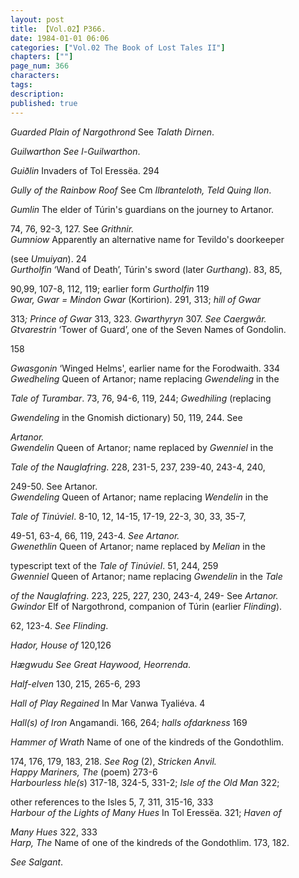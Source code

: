 ```yaml
---
layout: post
title: 【Vol.02】P366.
date: 1984-01-01 06:06
categories: ["Vol.02 The Book of Lost Tales II"]
chapters: [""]
page_num: 366
characters: 
tags: 
description: 
published: true
---
```


<p style="text-indent: 0;">
<I>Guarded Plain of Nargothrond</I>    See <I>Talath Dirnen</I>.
</p>

<I>Guilwarthon     See l-Guilwarthon</I>.

<I>Guiðlin</I>   Invaders of Tol Eressëa. 294

<I>Gully of the Rainbow Roof</I>    See Cm <I>Ilbranteloth, Teld Quing Ilon</I>.

<I>Gumlin</I>     The elder of Túrin's guardians on the journey to Artanor.

74, 76, 92-3, 127. See <I>Grithnir.<BR>Gumniow</I>     Apparently an alternative name for Tevildo's doorkeeper

(see <I>Umuiyan</I>). 24<BR><I>Gurtholfin</I>     ‘Wand of Death’, Túrin's sword (later <I>Gurthang</I>). 83, 85,

90,99, 107-8, 112, 119; earlier form <I>Gurtholfin</I> 119<BR><I>Gwar, Gwar    = Mindon Gwar</I> (Kortirion).  291, 313; <I>hill of Gwar</I>

313<I>; Prince of Gwar</I> 313, 323. <I>Gwarthyryn</I> 307. <I>See Caergwâr.<BR>Gtvarestrin</I>     ‘Tower of Guard’, one of the Seven Names of Gondolin.

158

<I>Gwasgonin</I>     ‘Winged Helms', earlier name for the Forodwaith. 334<BR><I>Gwedheling</I>    Queen of Artanor;  name replacing <I>Gwendeling</I> in the

<I>Tale of Turambar</I>. 73, 76, 94-6, 119, 244; <I>Gwedhiling</I> (replacing

<I>Gwendeling</I>   in   the   Gnomish   dictionary)   50,   119,  244. See

<I>Artanor.<BR>Gwendelin</I>     Queen of Artanor;  name replaced by <I>Gwenniel</I> in the

<I>Tale of the Nauglafring</I>. 228, 231-5, 237, 239-40, 243-4, 240,

249-50. See Artanor.<BR><I>Gwendeling</I>    Queen   of   Artanor;   name   replacing   <I>Wendelin</I>   in   the

<I>Tale of Tinúviel</I>. 8-10, 12, 14-15, 17-19, 22-3, 30, 33, 35-7,

49-51, 63-4, 66, 119, 243-4. <I>See Artanor.<BR>Gwenethlin</I>     Queen   of  Artanor;   name   replaced   by <I>Melian</I>   in   the

typescript text of the <I>Tale of Tinúviel</I>. 51, 244, 259<BR><I>Gwenniel</I>    Queen of Artanor; name replacing <I>Gwendelin</I> in the <I>Tale</I>

<I>of the Nauglafring</I>. 223, 225, 227, 230, 243-4, 249- See <I>Artanor.<BR>Gwindor</I>    Elf of Nargothrond, companion of Túrin (earlier <I>Flinding</I>).

62, 123-4. <I>See Flinding</I>.

<I>Hador, House of</I>    120,126

<I>Hægwudu   See Great Haywood, Heorrenda</I>.

<I>Half-elven</I>     130, 215, 265-6, 293

<I>Hall of Play Regained</I>     In Mar Vanwa Tyaliéva. 4

<I>Hall(s) of Iron</I>     Angamandi. 166, 264; <I>halls ofdarkness</I> 169

<I>Hammer of Wrath</I>     Name of one of the kindreds of the Gondothlim.

174, 176, 179, 183, 218. <I>See Rog</I> (2), <I>Stricken Anvil.<BR>Happy Mariners, The</I>     (poem) 273-6<BR><I>Harbourless hle(s</I>)     317-18, 324-5, 331-2; <I>Isle of the Old Man</I> 322;

other references to the Isles 5, 7, 311, 315-16, 333<BR><I>Harbour of the Lights of Many Hues</I>     In Tol Eressëa. 321; <I>Haven of</I>

<I>Many Hues</I> 322, 333<BR><I>Harp, The</I>     Name of one of the kindreds of the Gondothlim. 173, 182.

<I>See Salgant</I>.

